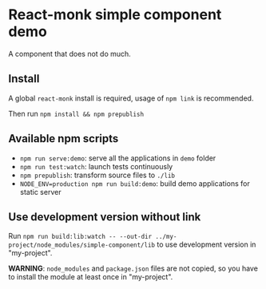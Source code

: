 React-monk simple component demo
================================

A component that does not do much.

## Install

A global `react-monk` install is required, usage of `npm link` is recommended.

Then run `npm install && npm prepublish`

## Available npm scripts

* `npm run serve:demo`: serve all the applications in `demo` folder
* `npm run test:watch`: launch tests continuously
* `npm prepublish`: transform source files to `./lib`
* `NODE_ENV=production npm run build:demo`: build demo applications for static
  server

## Use development version without link

Run `npm run build:lib:watch -- --out-dir ../my-project/node_modules/simple-component/lib`
to use development version in "my-project".

**WARNING**: `node_modules` and `package.json` files are not copied, so you have
to install the module at least once in "my-project".
